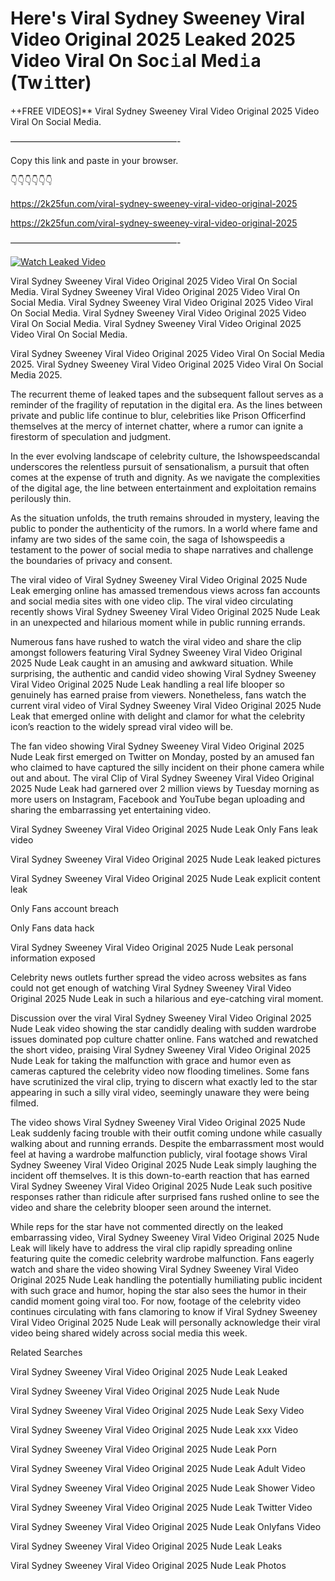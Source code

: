 # Here's Viral Sydney Sweeney Viral Video Original 2025 Leaked 2025 Video Viral On Soc𝚒al Med𝚒a (Tw𝚒tter)

++FREE VIDEOS]** Viral Sydney Sweeney Viral Video Original 2025 Video Viral On Social Media.

———————————————————-

Copy this link and paste in your browser.

👇👇👇👇👇👇

https://2k25fun.com/viral-sydney-sweeney-viral-video-original-2025

https://2k25fun.com/viral-sydney-sweeney-viral-video-original-2025

———————————————————-

[![Watch Leaked Video](https://miro.medium.com/v2/resize:fit:828/format:webp/1*cilzJN44JGOrTw9NJCrNHA.gif "Watch Leaked Video")](https://2k25fun.com/viral-sydney-sweeney-viral-video-original-2025)

Viral Sydney Sweeney Viral Video Original 2025 Video Viral On Social Media. Viral Sydney Sweeney Viral Video Original 2025 Video Viral On Social Media. Viral Sydney Sweeney Viral Video Original 2025 Video Viral On Social Media. Viral Sydney Sweeney Viral Video Original 2025 Video Viral On Social Media. Viral Sydney Sweeney Viral Video Original 2025 Video Viral On Social Media.

Viral Sydney Sweeney Viral Video Original 2025 Video Viral On Social Media 2025. Viral Sydney Sweeney Viral Video Original 2025 Video Viral On Social Media 2025.

The recurrent theme of leaked tapes and the subsequent fallout serves as a reminder of the fragility of reputation in the digital era. As the lines between private and public life continue to blur, celebrities like Prison Officerfind themselves at the mercy of internet chatter, where a rumor can ignite a firestorm of speculation and judgment.

In the ever evolving landscape of celebrity culture, the Ishowspeedscandal underscores the relentless pursuit of sensationalism, a pursuit that often comes at the expense of truth and dignity. As we navigate the complexities of the digital age, the line between entertainment and exploitation remains perilously thin.

As the situation unfolds, the truth remains shrouded in mystery, leaving the public to ponder the authenticity of the rumors. In a world where fame and infamy are two sides of the same coin, the saga of Ishowspeedis a testament to the power of social media to shape narratives and challenge the boundaries of privacy and consent.

The viral video of Viral Sydney Sweeney Viral Video Original 2025 Nude Leak emerging online has amassed tremendous views across fan accounts and social media sites with one video clip. The viral video circulating recently shows Viral Sydney Sweeney Viral Video Original 2025 Nude Leak in an unexpected and hilarious moment while in public running errands.

Numerous fans have rushed to watch the viral video and share the clip amongst followers featuring Viral Sydney Sweeney Viral Video Original 2025 Nude Leak caught in an amusing and awkward situation. While surprising, the authentic and candid video showing Viral Sydney Sweeney Viral Video Original 2025 Nude Leak handling a real life blooper so genuinely has earned praise from viewers. Nonetheless, fans watch the current viral video of Viral Sydney Sweeney Viral Video Original 2025 Nude Leak that emerged online with delight and clamor for what the celebrity icon’s reaction to the widely spread viral video will be.

The fan video showing Viral Sydney Sweeney Viral Video Original 2025 Nude Leak first emerged on Twitter on Monday, posted by an amused fan who claimed to have captured the silly incident on their phone camera while out and about. The viral Clip of Viral Sydney Sweeney Viral Video Original 2025 Nude Leak had garnered over 2 million views by Tuesday morning as more users on Instagram, Facebook and YouTube began uploading and sharing the embarrassing yet entertaining video.

Viral Sydney Sweeney Viral Video Original 2025 Nude Leak Only Fans leak video

Viral Sydney Sweeney Viral Video Original 2025 Nude Leak leaked pictures

Viral Sydney Sweeney Viral Video Original 2025 Nude Leak explicit content leak

Only Fans account breach

Only Fans data hack

Viral Sydney Sweeney Viral Video Original 2025 Nude Leak personal information exposed

Celebrity news outlets further spread the video across websites as fans could not get enough of watching Viral Sydney Sweeney Viral Video Original 2025 Nude Leak in such a hilarious and eye-catching viral moment.

Discussion over the viral Viral Sydney Sweeney Viral Video Original 2025 Nude Leak video showing the star candidly dealing with sudden wardrobe issues dominated pop culture chatter online. Fans watched and rewatched the short video, praising Viral Sydney Sweeney Viral Video Original 2025 Nude Leak for taking the malfunction with grace and humor even as cameras captured the celebrity video now flooding timelines. Some fans have scrutinized the viral clip, trying to discern what exactly led to the star appearing in such a silly viral video, seemingly unaware they were being filmed.

The video shows Viral Sydney Sweeney Viral Video Original 2025 Nude Leak suddenly facing trouble with their outfit coming undone while casually walking about and running errands. Despite the embarrassment most would feel at having a wardrobe malfunction publicly, viral footage shows Viral Sydney Sweeney Viral Video Original 2025 Nude Leak simply laughing the incident off themselves. It is this down-to-earth reaction that has earned Viral Sydney Sweeney Viral Video Original 2025 Nude Leak such positive responses rather than ridicule after surprised fans rushed online to see the video and share the celebrity blooper seen around the internet.

While reps for the star have not commented directly on the leaked embarrassing video, Viral Sydney Sweeney Viral Video Original 2025 Nude Leak will likely have to address the viral clip rapidly spreading online featuring quite the comedic celebrity wardrobe malfunction. Fans eagerly watch and share the video showing Viral Sydney Sweeney Viral Video Original 2025 Nude Leak handling the potentially humiliating public incident with such grace and humor, hoping the star also sees the humor in their candid moment going viral too. For now, footage of the celebrity video continues circulating with fans clamoring to know if Viral Sydney Sweeney Viral Video Original 2025 Nude Leak will personally acknowledge their viral video being shared widely across social media this week.

Related Searches

Viral Sydney Sweeney Viral Video Original 2025 Nude Leak Leaked

Viral Sydney Sweeney Viral Video Original 2025 Nude Leak Nude

Viral Sydney Sweeney Viral Video Original 2025 Nude Leak Sexy Video

Viral Sydney Sweeney Viral Video Original 2025 Nude Leak xxx Video

Viral Sydney Sweeney Viral Video Original 2025 Nude Leak Porn

Viral Sydney Sweeney Viral Video Original 2025 Nude Leak Adult Video

Viral Sydney Sweeney Viral Video Original 2025 Nude Leak Shower Video

Viral Sydney Sweeney Viral Video Original 2025 Nude Leak Twitter Video

Viral Sydney Sweeney Viral Video Original 2025 Nude Leak Onlyfans Video

Viral Sydney Sweeney Viral Video Original 2025 Nude Leak Leaks

Viral Sydney Sweeney Viral Video Original 2025 Nude Leak Photos